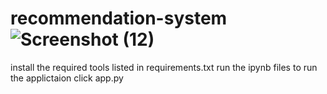 # recommendation-system![Screenshot (12)](https://user-images.githubusercontent.com/76426013/213127000-c8a17534-47ec-4ddb-9b56-166009f05dc3.png)
install the required tools listed in  requirements.txt
run the ipynb files
to run the applictaion click app.py
